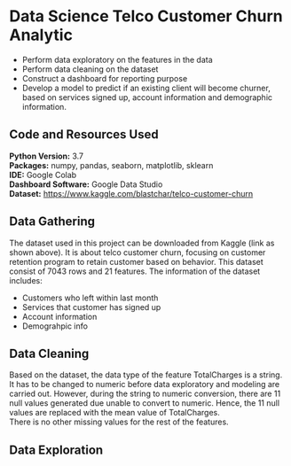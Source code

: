 # Data Science Telco Customer Churn Analytic

* Perform data exploratory on the features in the data
* Perform data cleaning on the dataset 
* Construct a dashboard for reporting purpose 
* Develop a model to predict if an existing client will become churner, based on services signed up, account information and demographic information.

## Code and Resources Used

**Python Version:** 3.7 <br>
**Packages:** numpy, pandas, seaborn, matplotlib, sklearn <br>
**IDE:** Google Colab <br>
**Dashboard Software:** Google Data Studio <br>
**Dataset:** https://www.kaggle.com/blastchar/telco-customer-churn

## Data Gathering
The dataset used in this project can be downloaded from Kaggle (link as shown above). It is about telco customer churn, focusing on customer retention program to retain customer based on behavior. This dataset consist of 7043 rows and 21 features. The information of the dataset includes: <br>
* Customers who left within last month
* Services that customer has signed up
* Account information
* Demograhpic info 

## Data Cleaning
Based on the dataset, the data type of the feature TotalCharges is a string. It has to be changed to numeric before data exploratory and modeling are carried out. However, during the string to numeric conversion, there are 11 null values generated due unable to convert to numeric. Hence, the 11 null values are replaced with the mean value of TotalCharges. <br> There is no other missing values for the rest of the features.

## Data Exploration

